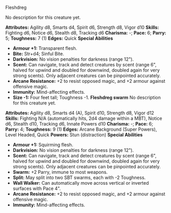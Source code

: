 Fleshdreg

No description for this creature yet.

**Attributes:** Agility d8, Smarts d4, Spirit d6, Strength d8, Vigor
d10
**Skills:** Fighting d6, Notice d6, Stealth d8, Tracking d6
**Charisma:** -; **Pace:** 6; **Parry:** 5; **Toughness:** 7 (1)
**Edges:** Quick
**Special Abilities**
- **Armour +1:** Transparent flesh.
- **Bite:** Str+d4; Sinful Bite.
- **Darkvision:** No vision penalties for darkness (range 12").
- **Scent:** Can navigate, track and detect creatures by scent (range
6", halved for upwind and doubled for downwind, doubled again for very
strong scents). Only adjacent creatures can be pinpointed accurately.
- **Arcane Resistance:** +2 to resist opposed magic, and +2 armour
against offensive magic.
- **Immunity:** Mind-affecting effects.
- **Size -1:** Four feet tall; Toughness -1.
**Fleshdreg swarm**
No description for this creature yet.

**Attributes:** Agility d8, Smarts d4 (A), Spirit d10, Strength d8,
Vigor d12
**Skills:** Fighting N/A (automatically hits, 2d4 damage within a MBT),
Notice d6, Stealth d10, Tracking d6, Innate Powers d10
**Charisma:** -; **Pace:** 6; **Parry:** 4; **Toughness:** 9 (1)
**Edges:** Arcane Background (Super Powers), Level Headed, Quick
**Powers:** Stun (distraction)
**Special Abilities**
- **Armour +1:** Squirming flesh.
- **Darkvision:** No vision penalties for darkness (range 12").
- **Scent:** Can navigate, track and detect creatures by scent (range
6", halved for upwind and doubled for downwind, doubled again for very
strong scents). Only adjacent creatures can be pinpointed accurately.
- **Swarm:** +2 Parry, immune to most weapons.
- **Split:** May split into two SBT swarms, each with -2 Toughness.
- **Wall Walker:** Can automatically move across vertical or inverted
surfaces with Pace 4".
- **Arcane Resistance:** +2 to resist opposed magic, and +2 armour
against offensive magic.
- **Immunity:** Mind-affecting effects.

